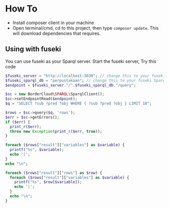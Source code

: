 # How To
- Install composer client in your machine
- Open terminal/cmd, cd to this project, then type `composer update`. This will download dependencies that requires.

## Using with fuseki
You can use fuseki as your Sparql server. Start the fuseki server, 
Try this code
```php
$fuseki_server = "http://localhost:3030"; // change this to your fuseki server address
$fuseki_sparql_db = "perpustakaan"; // change this to your fuseki Sparql database
$endpoint = $fuseki_server."/".$fuseki_sparql_db."/query";

$sc = new BorderCloud\SPARQL\SparqlClient();
$sc->setEndpointRead($endpoint);
$q = "SELECT ?sub ?pred ?obj WHERE { ?sub ?pred ?obj } LIMIT 10";

$rows = $sc->query($q, 'rows');
$err = $sc->getErrors();
if ($err) {
  print_r($err);
  throw new Exception(print_r($err, true));
}

foreach ($rows["result"]["variables"] as $variable) {
  printf("%s", $variable);
  echo '|';
}
echo "\n";

foreach ($rows["result"]["rows"] as $row) {
  foreach ($rows["result"]["variables"] as $variable) {
    printf("%s", $row[$variable]);
    echo '|';
  }
  echo "\n";
}
``` 
